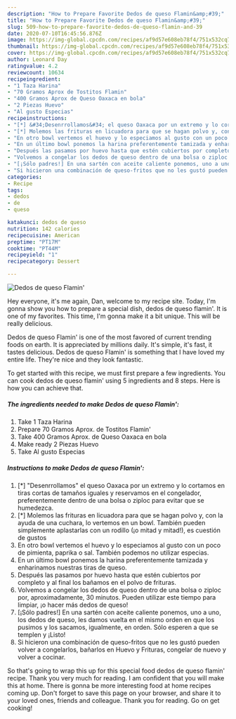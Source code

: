 ```yaml
---
description: "How to Prepare Favorite Dedos de queso Flamin&amp;#39;"
title: "How to Prepare Favorite Dedos de queso Flamin&amp;#39;"
slug: 509-how-to-prepare-favorite-dedos-de-queso-flamin-and-39
date: 2020-07-10T16:45:56.876Z
image: https://img-global.cpcdn.com/recipes/af9d57e608eb78f4/751x532cq70/dedos-de-queso-flamin-foto-principal.jpg
thumbnail: https://img-global.cpcdn.com/recipes/af9d57e608eb78f4/751x532cq70/dedos-de-queso-flamin-foto-principal.jpg
cover: https://img-global.cpcdn.com/recipes/af9d57e608eb78f4/751x532cq70/dedos-de-queso-flamin-foto-principal.jpg
author: Leonard Day
ratingvalue: 4.2
reviewcount: 10634
recipeingredient:
- "1 Taza Harina"
- "70 Gramos Aprox de Tostitos Flamin"
- "400 Gramos Aprox de Queso Oaxaca en bola"
- "2 Piezas Huevo"
- "Al gusto Especias"
recipeinstructions:
- "[*] &#34;Desenrrollamos&#34; el queso Oaxaca por un extremo y lo cortamos en tiras cortas de tamaños iguales y reservamos en el congelador, preferentemente dentro de una bolsa o ziploc para evitar que se humedezca."
- "[*] Molemos las frituras en licuadora para que se hagan polvo y, con la ayuda de una cuchara, lo vertemos en un bowl. También pueden simplemente aplastarlas con un rodillo (¡o mitad y mitad!), es cuestión de gustos"
- "En otro bowl vertemos el huevo y lo especiamos al gusto con un poco de pimienta, paprika o sal. También podemos no utilizar especias."
- "En un último bowl ponemos la harina preferentemente tamizada y enharinamos nuestras tiras de queso."
- "Después las pasamos por huevo hasta que estén cubiertos por completo y al final los bañamos en el polvo de frituras."
- "Volvemos a congelar los dedos de queso dentro de una bolsa o ziploc por, aproximadamente, 30 minutos. Pueden utilizar este tiempo para limpiar, ¡o hacer más dedos de queso!"
- "[¡Sólo padres!] En una sartén con aceite caliente ponemos, uno a uno, los dedos de queso, les damos vuelta en el mismo orden en que los pusimos y los sacamos, igualmente, en orden. Sólo esperen a que se templen y ¡Listo!"
- "Si hicieron una combinación de queso-fritos que no les gustó pueden volver a congelarlos, bañarlos en Huevo y Frituras, congelar de nuevo y volver a cocinar."
categories:
- Recipe
tags:
- dedos
- de
- queso

katakunci: dedos de queso 
nutrition: 142 calories
recipecuisine: American
preptime: "PT17M"
cooktime: "PT44M"
recipeyield: "1"
recipecategory: Dessert

---
```



![Dedos de queso Flamin&#39;](https://img-global.cpcdn.com/recipes/af9d57e608eb78f4/751x532cq70/dedos-de-queso-flamin-foto-principal.jpg)

Hey everyone, it's me again, Dan, welcome to my recipe site. Today, I'm gonna show you how to prepare a special dish, dedos de queso flamin&#39;. It is one of my favorites. This time, I'm gonna make it a bit unique. This will be really delicious.

Dedos de queso Flamin&#39; is one of the most favored of current trending foods on earth. It is appreciated by millions daily. It's simple, it's fast, it tastes delicious. Dedos de queso Flamin&#39; is something that I have loved my entire life. They're nice and they look fantastic.




To get started with this recipe, we must first prepare a few ingredients. You can cook dedos de queso flamin&#39; using 5 ingredients and 8 steps. Here is how you can achieve that.

<!--inarticleads1-->

##### The ingredients needed to make Dedos de queso Flamin&#39;:

1. Take 1 Taza Harina
1. Prepare 70 Gramos Aprox. de Tostitos Flamin&#39;
1. Take 400 Gramos Aprox. de Queso Oaxaca en bola
1. Make ready 2 Piezas Huevo
1. Take Al gusto Especias




<!--inarticleads2-->

##### Instructions to make Dedos de queso Flamin&#39;:

1. [*] &#34;Desenrrollamos&#34; el queso Oaxaca por un extremo y lo cortamos en tiras cortas de tamaños iguales y reservamos en el congelador, preferentemente dentro de una bolsa o ziploc para evitar que se humedezca.
1. [*] Molemos las frituras en licuadora para que se hagan polvo y, con la ayuda de una cuchara, lo vertemos en un bowl. También pueden simplemente aplastarlas con un rodillo (¡o mitad y mitad!), es cuestión de gustos
1. En otro bowl vertemos el huevo y lo especiamos al gusto con un poco de pimienta, paprika o sal. También podemos no utilizar especias.
1. En un último bowl ponemos la harina preferentemente tamizada y enharinamos nuestras tiras de queso.
1. Después las pasamos por huevo hasta que estén cubiertos por completo y al final los bañamos en el polvo de frituras.
1. Volvemos a congelar los dedos de queso dentro de una bolsa o ziploc por, aproximadamente, 30 minutos. Pueden utilizar este tiempo para limpiar, ¡o hacer más dedos de queso!
1. [¡Sólo padres!] En una sartén con aceite caliente ponemos, uno a uno, los dedos de queso, les damos vuelta en el mismo orden en que los pusimos y los sacamos, igualmente, en orden. Sólo esperen a que se templen y ¡Listo!
1. Si hicieron una combinación de queso-fritos que no les gustó pueden volver a congelarlos, bañarlos en Huevo y Frituras, congelar de nuevo y volver a cocinar.




So that's going to wrap this up for this special food dedos de queso flamin&#39; recipe. Thank you very much for reading. I am confident that you will make this at home. There is gonna be more interesting food at home recipes coming up. Don't forget to save this page on your browser, and share it to your loved ones, friends and colleague. Thank you for reading. Go on get cooking!
